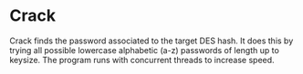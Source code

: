 # Crack
Crack finds the password associated to the target DES hash. 
It does this by trying all possible lowercase alphabetic (a-z) passwords of length up to keysize. 
The program runs with concurrent threads to increase speed.
